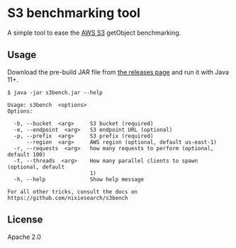 # S3 benchmarking tool

A simple tool to ease the [AWS S3](https://aws.amazon.com/pm/serv-s3/?nis=8) getObject benchmarking.

## Usage

Download the pre-build JAR file from [the releases page](https://github.com/nixiesearch/s3bench/releases) and run it with Java 11+.

```shell
$ java -jar s3bench.jar --help

Usage: s3bench  <options>
Options:

  -b, --bucket  <arg>     S3 bucket (required)
  -e, --endpoint  <arg>   S3 endpoint URL (optional)
  -p, --prefix  <arg>     S3 prefix (required)
      --region  <arg>     AWS region (optional, default us-east-1)
  -r, --requests  <arg>   how many requests to perform (optional, default 100)
  -t, --threads  <arg>    How many parallel clients to spawn (optional, default
                          1)
  -h, --help              Show help message

For all other tricks, consult the docs on https://github.com/nixiesearch/s3bench
```

## License

Apache 2.0